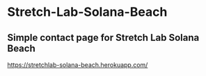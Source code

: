 # Stretch-Lab-Solana-Beach
## Simple contact page for Stretch Lab Solana Beach

https://stretchlab-solana-beach.herokuapp.com/
